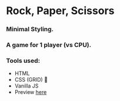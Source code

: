 # Rock, Paper, Scissors
### Minimal Styling.
### A game for 1 player (vs CPU).

### Tools used: 

* HTML
* CSS (GRID) :black_square_button:
* Vanilla JS
* Preview [here](https://casualc0der.github.io/rock_paper_scissor_with_js/)

